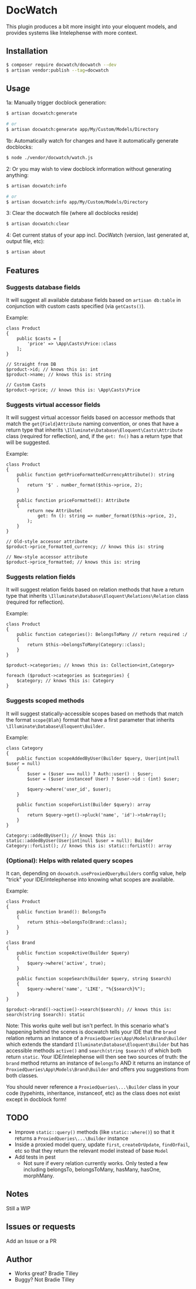 # DocWatch

This plugin produces a bit more insight into your eloquent models, and provides systems like Intelephense with more context.


## Installation

```bash
$ composer require docwatch/docwatch --dev
$ artisan vendor:publish --tag=docwatch
```

## Usage

1a: Manually trigger docblock generation:

```bash
$ artisan docwatch:generate

# or
$ artisan docwatch:generate app/My/Custom/Models/Directory
```

1b: Automatically watch for changes and have it automatically generate docblocks:

```bash
$ node ./vendor/docwatch/watch.js
```

2: Or you may wish to view docblock information without generating anything:

```bash
$ artisan docwatch:info

# or
$ artisan docwatch:info app/My/Custom/Models/Directory
```

3: Clear the docwatch file (where all docblocks reside)

```bash
$ artisan docwatch:clear
```

4: Get current status of your app incl. DocWatch (version, last generated at, output file, etc):

```bash
$ artisan about
```

## Features


### Suggests database fields

It will suggest all available database fields based on `artisan db:table` in conjunction with custom casts specified (via `getCasts()`).

Example:

```
class Product
{
    public $casts = [
        'price' => \App\Casts\Price::class
    ];
}

// Straight from DB
$product->id; // knows this is: int
$product->name; // knows this is: string

// Custom Casts
$product->price; // knows this is: \App\Casts\Price
```


### Suggests virtual accessor fields

It will suggest virtual accessor fields based on accessor methods that match the `get{Field}Attribute` naming convention, or ones that have a return type that inherits `\Illuminate\Database\Eloquent\Casts\Attribute` class (required for reflection), and, if the `get: fn()` has a return type that will be suggested.

Example:

```
class Product
{
    public function getPriceFormattedCurrencyAttribute(): string
    {
        return '$' . number_format($this->price, 2);
    }

    public function priceFormatted(): Attribute
    {
        return new Attribute(
            get: fn (): string => number_format($this->price, 2),
        );
    }
}

// Old-style accessor attribute
$product->price_formatted_currency; // knows this is: string

// New-style accessor attribute
$product->price_formatted; // knows this is: string
```


### Suggests relation fields

It will suggest relation fields based on relation methods that have a return type that inherits `\Illuminate\Database\Eloquent\Relations\Relation` class (required for reflection).

Example:

```
class Product
{
    public function categories(): BelongsToMany // return required :/
    {
        return $this->belongsToMany(Category::class);
    }
}

$product->categories; // knows this is: Collection<int,Category>

foreach ($product->categories as $categories) {
    $category; // knows this is: Category
}
```


### Suggests scoped methods

It will suggest statically-accessible scopes based on methods that match the format `scope{Blah}` format that have a first parameter that inherits `\Illuminate\Database\Eloquent\Builder`.

Example:

```
class Category
{
    public function scopeAddedByUser(Builder $query, User|int|null $user = null)
    {
        $user = ($user === null) ? Auth::user() : $user;
        $user = ($user instanceof User) ? $user->id : (int) $user;

        $query->where('user_id', $user);
    }

    public function scopeForList(Builder $query): array
    {
        return $query->get()->pluck('name', 'id')->toArray();
    }
}

Category::addedByUser(); // knows this is: static::addedByUser(User|int|null $user = null): Builder
Category::forList(); // knows this is: static::forList(): array
```


### (Optional): Helps with related query scopes

It can, depending on `docwatch.useProxiedQueryBuilders` config value, help "trick" your IDE/intelephense into knowing what scopes are available.

Example:

```
class Product
{
    public function brand(): BelongsTo
    {
        return $this->belongsTo(Brand::class);
    }
}

class Brand
{
    public function scopeActive(Builder $query)
    {
        $query->where('active', true);
    }

    public function scopeSearch(Builder $query, string $search)
    {
        $query->where('name', 'LIKE', "%{$search}%");
    }
}

$product->brand()->active()->search($search); // knows this is: search(string $search): static
```

Note: This works quite well but isn't perfect. In this scenario what's happening behind the scenes is docwatch tells your IDE that the `brand` relation returns an instance of a `ProxiedQueries\App\Models\Brand\Builder` which extends the standard `Illuminate\Database\Eloquent\Builder` but has accessible methods `active()` and `search(string $search)` of which both return `static`. Your IDE/intelephense will then see two sources of truth: the `brand` method returns an instance of `BelongsTo` AND it returns an instance of `ProxiedQueries\App\Models\Brand\Builder` and offers you suggestions from both classes.

You should never reference a `ProxiedQueries\...\Builder` class in your code (typehints, inheritance, instanceof, etc) as the class does not exist except in docblock form!



## TODO

- Improve `static::query()` methods (like `static::where()`) so that it returns a `ProxiedQueries\...\Builder` instance
- Inside a proxied model query, update `first`, `createOrUpdate`, `findOrFail`, etc so that they return the relevant model instead of base `Model`
- Add tests in pest
    - Not sure if every relation currently works. Only tested a few including belongsTo, belongsToMany, hasMany, hasOne, morphMany.


## Notes

Still a WIP



## Issues or requests


Add an Issue or a PR


## Author

- Works great? Bradie Tilley
- Buggy? Not Bradie Tilley